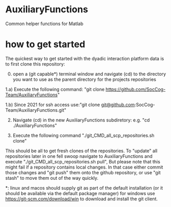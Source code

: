 # AuxiliaryFunctions
Common helper functions for Matlab

# how to get started

The quickest way to get started with the dyadic interaction platform data is to first clone this repository:

0) open a (git capable*) terminal window and navigate (cd) to the directory you want to use as the parent directory for the projects repositories

1.a) Execute the following command: "git clone https://github.com/SocCog-Team/AuxiliaryFunctions"
  
1.b) Since 2021 for ssh access use:"git clone git@github.com:SocCog-Team/AuxiliaryFunctions.git"

2) Navigate (cd) in the new AuxiliaryFunctions subdiretory: e.g. "cd ./AuxiliaryFunctions" 

3) Execute the following command "./git_CMD_all_scp_repositories.sh clone"

This should be all to get fresh clones of the repositories. To "update" all repositories later in one fell swoop navigate to AuxiliaryFunctions and execute "./git_CMD_all_scp_repositories.sh pull", But please note that this might fail if a repository contains local changes. In that case either commit those changes and "git push" them onto the github repository, or use "git stash" to move them out of the way quickly.



*: linux and macos should supply git as part of the default installation (or it should be available via the default package manager) for windows use https://git-scm.com/download/win to download and install the git client.
